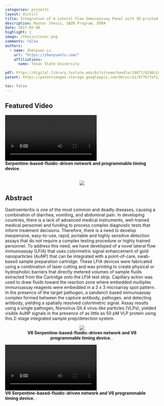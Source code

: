 ```yaml
---
categories: projects
layout: distill
title: Integration of A Lateral Flow Immunoassay Panel with 3D-printed and Laser-cut Cartridge for Gastroenteritis
description: Master thesis, SBIR Program, DTRA
date: 2017-02-08
highlight: 1
image: /thesis/cover.png
comments: false
authors:
  - name: Zhenyuan Lu
    url: "https://zhenyuanlu.com/"
    affiliations:
      name: Texas State University

pdf: https://digital.library.txstate.edu/bitstream/handle/10877/8290/LU-THESIS-2017.pdf
patent: https://patentimages.storage.googleapis.com/9d/ec/a1/07767fef233412/US20180214865A1.pdf

toc: false
---
```



## Featured Video

<div class ="center">
  <video controls autoplay style="max-width:70%;">
    <source type="video/mp4" src="{{ "assets/projects/thesis/lfia.mp4" | relative_url }}" />
  </video>
  <figcaption>
    <strong> Serpentine-based-fluidic-driven network and programmable timing device </strong>.
  </figcaption>
</div>
<br>


<center  class="l-page">
  <figure style="max-width:80%;">
    <img src="{{ '/assets/projects/thesis/sponsorships.jpg' | relative_url }}"  />

  </figure>
</center>

## Abstract
<p>
Gastroenteritis is one of the most common and deadly diseases, causing a combination of diarrhea, vomiting, and abdominal pain. In developing countries, there is a lack of advanced medical instruments, well-trained medical personnel and funding to process complex diagnostic tests that inform treatment decisions. Therefore, there is a need to develop inexpensive, easy-to-use, rapid, portable and highly sensitive detection assays that do not require a complex testing procedure or highly trained personnel. To address this need, we have developed of a novel lateral flow immunoassay (LFIA) that uses colorimetric signal enhancement of gold nanoparticles (AuNP) that can be integrated with a point-of-care, swab-based sample preparation cartridge. These LFIA devices were fabricated using a combination of laser cutting and wax printing to create physical or hydrophobic barriers that directly metered volumes of sample fluids extracted from the Cartridge onto the LFIA test strip. Capillary action was used to draw fluids toward the reaction zone where embedded multiplex immunoassay reagents were embedded in a 3 x 3 microarray spot pattern. In the presence of the target pathogen, a sandwich based immunoassay complex formed between the capture antibody, pathogen, and detecting antibody, yielding a spatially resolved colorimetric signal. Assay results using a single pathogen, Norovirus GII.4 virus-like particles (VLPs), yielded visible AuNP signals in the presence of as little as 50 pM VLP protein using this 2-stage integrated sample prep/detection system.
</p>

<center>
  <figure style="max-width:80%;">
    <img src="{{ '/assets/projects/thesis/lfia_v7.png' | relative_url }}"  />
    <figcaption>
      <strong> V6 Serpentine-based-fluidic-driven network and V6 programmable timing device. </strong>.
    </figcaption>
  </figure>
</center>

<div class ="center">
  <video controls style="max-width:70%;">
    <source type="video/mp4" src="{{ "assets/projects/thesis/lfia_v7.mp4" | relative_url }}" />
  </video>
  <figcaption>
    <strong> V6 Serpentine-based-fluidic-driven network and V6 programmable timing device. </strong>.
  </figcaption>
</div>
